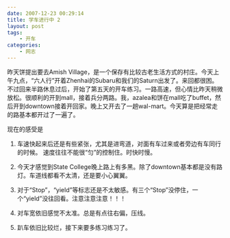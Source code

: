 ```yaml
---
date: 2007-12-23 00:29:14
title: 学车进行中 2
layout: post
tags:
    - 开车
categories:
    - 网志
---
```

昨天饼提出要去Amish Village，是一个保存有比较古老生活方式的村庄。今天上午九点，“六人行”开着Zhenhai的Subaru和我们的Saturn出发了。来回都很困。不过回来半路休息过后，开始了第五天的开车练习。一路高速，但心情比昨天稍微放松。很顺利的开到mall，接着兵分两路。我，azalea和饼在mall吃了buffet，然后开到downtown接着开回家。晚上又开去了一趟wal-mart。今天算是把经常走的路基本都开过了一遍了。

现在的感受是

1. 车速快起来后还是有些紧张，尤其是进弯道，对面有车过来或者旁边有车同行的时候。 速度往往不能很“匀”的控制住。时快时慢。

2. 今天才感觉到State College晚上路上有多黑。除了downtown基本都是没有路灯。车道线都看不太清，还是要小心翼翼。

3. 对于“Stop”，“yield”等标志还是不太敏感。有三个“Stop”没停住，一个“yield”没往回看。注意注意注意！！！

4. 对车宽依旧感觉不太准。总是有点往右偏，压线。

5. 趴车依旧比较烂，接下来要多练习练习了。
